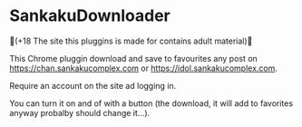 # SankakuDownloader

🔞(+18 The site this pluggins is made for contains adult material)🔞

This Chrome pluggin download and save to favourites any post on https://chan.sankakucomplex.com or https://idol.sankakucomplex.com.

Require an account on the site ad logging in.

You can turn it on and of with a button (the download, it will add to favorites anyway probalby should change it...). 
